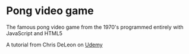 # Pong video game

The famous pong video game from the 1970's programmed entirely with JavaScript and HTML5

A tutorial from Chris DeLeon on [Udemy](https://www.udemy.com/code-your-first-game/learn/v4/overview)
